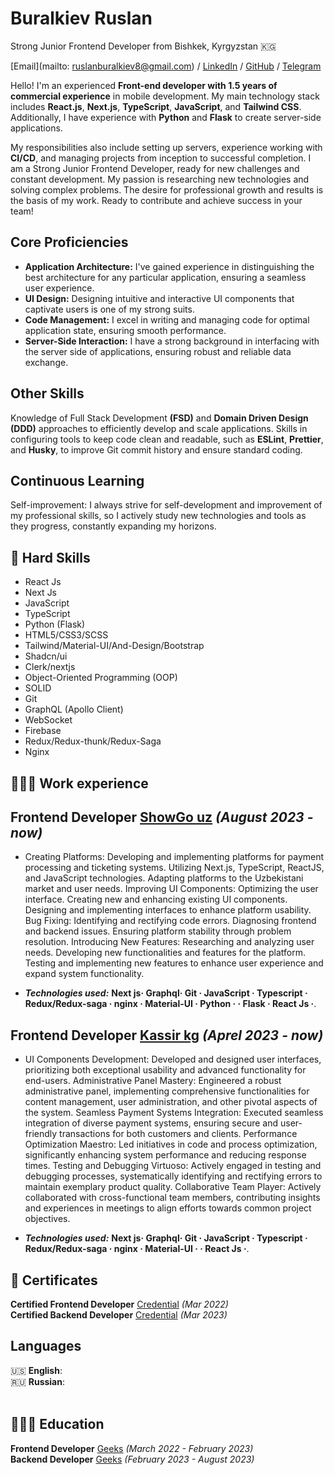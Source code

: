# Buralkiev Ruslan
Strong Junior Frontend Developer from Bishkek, Kyrgyzstan 🇰🇬 <br/>

[Email](mailto: ruslanburalkiev8@gmail.com) / [LinkedIn](https://www.linkedin.com/in/ruslan-buralkiev-869000264/) / [GitHub](https://github.com/Ruslan321532) / [Telegram](https://t.me/atlantiS2k)

Hello! I'm an experienced **Front-end developer with 1.5 years of commercial experience** in mobile development. My main technology stack includes **React.js**, **Next.js**, **TypeScript**, **JavaScript**, and **Tailwind CSS**. Additionally, I have experience with **Python** and **Flask** to create server-side applications.

My responsibilities also include setting up servers, experience working with **CI/CD**, and managing projects from inception to successful completion. I am a Strong Junior Frontend Developer, ready for new challenges and constant development. My passion is researching new technologies and solving complex problems. The desire for professional growth and results is the basis of my work. Ready to contribute and achieve success in your team!

## Core Proficiencies

- **Application Architecture:** I've gained experience in distinguishing the best architecture for any particular application, ensuring a seamless user experience.
- **UI Design:** Designing intuitive and interactive UI components that captivate users is one of my strong suits.
- **Code Management:** I excel in writing and managing code for optimal application state, ensuring smooth performance.
- **Server-Side Interaction:** I have a strong background in interfacing with the server side of applications, ensuring robust and reliable data exchange.

## Other Skills

Knowledge of Full Stack Development **(FSD)** and **Domain Driven Design (DDD)** approaches to efficiently develop and scale applications.
Skills in configuring tools to keep code clean and readable, such as **ESLint**, **Prettier**, and **Husky**, to improve Git commit history and ensure standard coding.

## Continuous Learning

Self-improvement: I always strive for self-development and improvement of my professional skills, so I actively study new technologies and tools as they progress, constantly expanding my horizons.

## 🎯 Hard Skills

- React Js
- Next Js
- JavaScript
- TypeScript
- Python (Flask)
- HTML5/CSS3/SCSS
- Tailwind/Material-UI/And-Design/Bootstrap
- Shadcn/ui
- Clerk/nextjs
- Object-Oriented Programming (OOP)
- SOLID
- Git
- GraphQL (Apollo Client)
- WebSocket
- Firebase
- Redux/Redux-thunk/Redux-Saga
- Nginx

## 👩🏼‍💻 Work experience

## **Frontend Developer** [ShowGo uz](https://showgo.uz/) _(August 2023 - now)_ <br>
- Creating Platforms:
Developing and implementing platforms for payment processing and ticketing systems.
Utilizing Next.js, TypeScript, ReactJS, and JavaScript technologies.
Adapting platforms to the Uzbekistani market and user needs.
Improving UI Components:
Optimizing the user interface.
Creating new and enhancing existing UI components.
Designing and implementing interfaces to enhance platform usability.
Bug Fixing:
Identifying and rectifying code errors.
Diagnosing frontend and backend issues.
Ensuring platform stability through problem resolution.
Introducing New Features:
Researching and analyzing user needs.
Developing new functionalities and features for the platform.
Testing and implementing new features to enhance user experience and expand system functionality.


- **_Technologies used:_** **Next js· Graphql· Git · JavaScript · Typescript · Redux/Redux-saga · nginx · Material-UI · Python · · Flask ·  React Js ·**.

## **Frontend Developer** [Kassir kg](https://kassir.kg/) _(Aprel 2023 - now)_ <br>
- UI Components Development:
Developed and designed user interfaces, prioritizing both exceptional usability and advanced functionality for end-users.
Administrative Panel Mastery:
Engineered a robust administrative panel, implementing comprehensive functionalities for content management, user administration, and other pivotal aspects of the system.
Seamless Payment Systems Integration:
Executed seamless integration of diverse payment systems, ensuring secure and user-friendly transactions for both customers and clients.
Performance Optimization Maestro:
Led initiatives in code and process optimization, significantly enhancing system performance and reducing response times.
Testing and Debugging Virtuoso:
Actively engaged in testing and debugging processes, systematically identifying and rectifying errors to maintain exemplary product quality.
Collaborative Team Player:
Actively collaborated with cross-functional team members, contributing insights and experiences in meetings to align efforts towards common project objectives.

- **_Technologies used:_** **Next js· Graphql· Git · JavaScript · Typescript · Redux/Redux-saga · nginx · Material-UI · · React Js ·**.


## 📃 Certificates

**Certified Frontend Developer** [Credential](https://tartip.kg/verify/EB230004283A0084000347536) _(Mar 2022)_ <br>
**Certified Backend Developer** [Credential](https://tartip.kg/verify/EB230020465A0084001661352) _(Mar 2023)_ <br>

## Languages

🇺🇸 **English**:<br>
🇷🇺 **Russian**:
<br><br>

## 👩🏼‍🎓 Education

**Frontend Developer** [Geeks](https://geeks.kg/) _(March 2022 - February 2023)_ <br>
**Backend Developer** [Geeks](https://geeks.kg/) _(February 2023 - August 2023)_ <br>